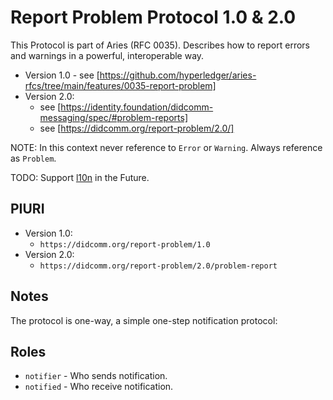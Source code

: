 # Report Problem Protocol 1.0 & 2.0

This Protocol is part of Aries (RFC 0035).
Describes how to report errors and warnings in a powerful, interoperable way.

- Version 1.0 - see [https://github.com/hyperledger/aries-rfcs/tree/main/features/0035-report-problem]
- Version 2.0:
  - see [https://identity.foundation/didcomm-messaging/spec/#problem-reports]
  - see [https://didcomm.org/report-problem/2.0/]

NOTE: In this context never reference to `Error` or `Warning`. Always reference as `Problem`.

TODO: Support [l10n](https://github.com/hyperledger/aries-rfcs/blob/main/features/0043-l10n/README.md) in the Future.

## PIURI

- Version 1.0:
  - `https://didcomm.org/report-problem/1.0`
- Version 2.0:
  - `https://didcomm.org/report-problem/2.0/problem-report`

## Notes

The protocol is one-way, a simple one-step notification protocol:

## Roles

- `notifier` - Who sends notification.
- `notified` - Who receive notification.
